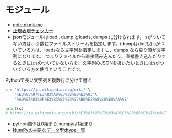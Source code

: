 
# モジュール

- [note.nkmk.me](https://note.nkmk.me/)
- [正規表現チェッカー](https://weblabo.oscasierra.net/tools/regex/)
- jsonモジュールはload , dump とloads, dumps に分けられます。
sがついてない方は、引数にファイルストリームを指定します。(dumpはdictも)
sがついている方は、loadsなら文字列を指定しますし、dumps なら戻り値が文字列になります。
つまりファイルから直接読み込んだり、直接書き込んだりするときにはsのついていない方を、文字列のJSONを扱いたいときにはsがついている方を使うということです。

Pythonで長い文字列を複数行に分けて書く

```python
s = 'https://ja.wikipedia.org/wiki/'\
    '%E3%83%97%E3%83%AD%E3%82%B0%E3%83'\
    '%A9%E3%83%9F%E3%83%B3%E3%82%B0%E8%A8%80%E8%AA%9E'

print(s)
# https://ja.wikipedia.org/wiki/%E3%83%97%E3%83%AD%E3%82%B0%E3%83%A9%E3%83%9F%E3%83%B3%E3%82%B0%E8%A8%80%E8%AA%9E
```

- python自体は0始まり,numpyは1始まり
- [NumPyの主要なデータ型dtype一覧](https://note.nkmk.me/python-numpy-dtype-astype/)
